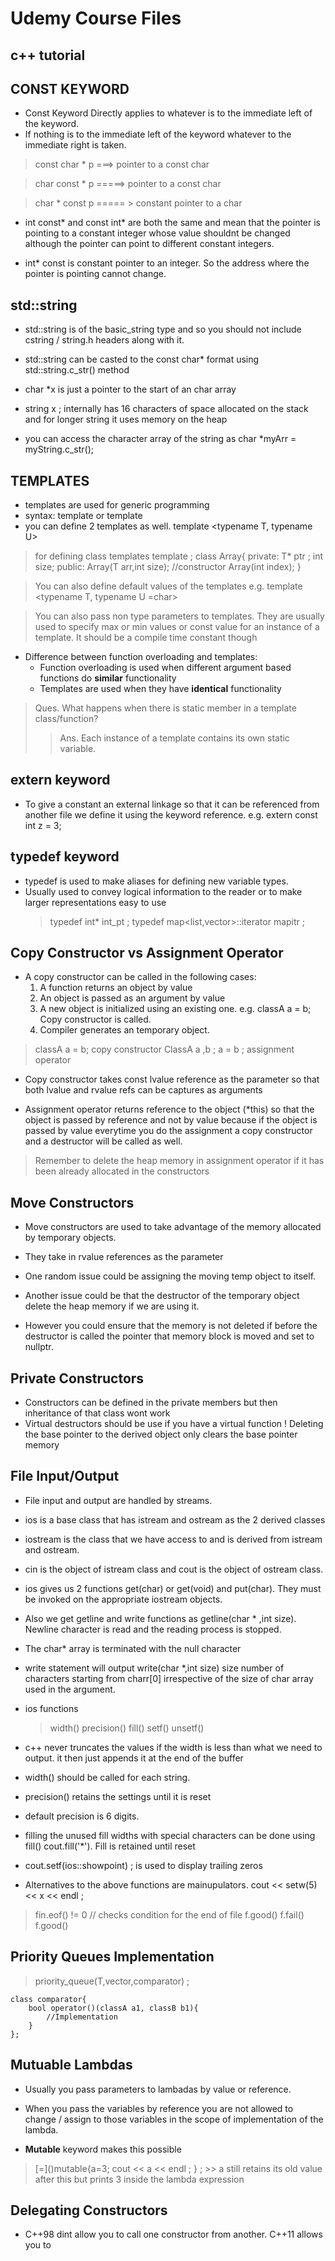 # Udemy Course Files

## c++ tutorial 

## CONST KEYWORD 
- Const Keyword Directly applies to whatever is to the immediate left of the keyword. 
- If nothing is to the immediate left of the keyword whatever to the immediate right is taken. 

> const char * p ===> pointer to a const char 

> char const * p =====> pointer to a const char 

> char * const p ===== > constant pointer to a char 

- int const\* and const int\* are both the same and mean that the pointer is pointing to a constant integer whose value shouldnt be changed although the pointer can point to different constant integers. 

- int\* const is constant pointer to an integer. So the address where the pointer is pointing cannot change.

## std::string 

- std::string is of the basic\_string type and so you should not include cstring / string.h headers along with it. 

- std::string can be casted to the const char\* format using std::string.c\_str() method 

- char \*x is just a pointer to the start of an char array 
- string x ; internally has 16 characters of space allocated on the stack and for longer string it uses memory on the heap

- you can access the character array of the string as char \*myArr = myString.c\_str();

## TEMPLATES 
- templates are used for generic programming
- syntax: template <class T> or template <typename T>
- you can define 2 templates as well. template <typename T, typename U> 

> for defining class templates 
    template <typename T>;
        class Array{
            private:
                T* ptr ;
                int size;
            public:
                Array(T arr,int size); //constructor 
                Array(int index);
        }

> You can also define default values of the templates 
    e.g.    template <typename T, typename U =char>

> You can also pass non type parameters to templates. They are usually used to specify max or min values or const value for an instance of a template. It should be a compile time constant though

- Difference between function overloading and templates:
    - Function overloading is used when different argument based functions do **similar** functionality 
    - Templates are used when they have **identical** functionality 

> Ques. What happens when there is static member in a template class/function?
>> Ans. Each instance of a template contains its own static variable.

## extern keyword 

- To give a constant an external linkage so that it can be referenced from another file we define it using the keyword reference. 
    e.g. extern const int z = 3; 

## typedef keyword 

- typedef is used to make aliases for defining new variable types.
- Usually used to convey logical information to the reader or to make larger representations easy to use
    > typedef int* int_pt ;
    > typedef map<list<int>,vector<int>>::iterator mapitr ; 


## Copy Constructor vs Assignment Operator 

- A copy constructor can be called in the following cases:
    1. A function returns an object by value 
    2. An object is passed as an argument by value
    3. A new object is initialized using an existing one. e.g. classA a = b; Copy constructor is called.
    4. Compiler generates an temporary object. 

> classA a = b; copy constructor 
> ClassA a ,b ; a = b ; assignment operator 

- Copy constructor takes const lvalue reference as the parameter so that both lvalue and rvalue refs can be captures as arguments

- Assignment operator returns reference to the object (\*this) so that the object is passed by reference and not by value because
if the object is passed by value everytime you do the assignment a copy constructor and a destructor will be called as well. 

> Remember to delete the heap memory in assignment operator if it has been already allocated in the constructors 

## Move Constructors 

- Move constructors are used to take advantage of the memory allocated by temporary objects. 
- They take in rvalue references as the parameter
- One random issue could be assigning the moving temp object to itself. 

- Another issue could be that the destructor of the temporary object delete the heap memory if we are using it. 
- However you could ensure that the memory is not deleted if before the destructor is called the pointer that memory block is moved and set to nullptr. 

## Private Constructors 
- Constructors can be defined in the private members but then inheritance of that class wont work
- Virtual destructors should be use if you have a virtual function ! Deleting the base pointer to the derived object only clears the base pointer memory 

## File Input/Output 

- File input and output are handled by streams. 
- ios is a base class that has istream and ostream as the 2 derived classes 
- iostream is the class that we have access to and is derived from istream and ostream. 
- cin is the object of istream class and cout is the object of ostream class. 

- ios gives us 2 functions get(char) or get(void) and put(char). They must be invoked on the appropriate iostream objects. 

- Also we get getline and write functions as getline(char * ,int size). Newline character is read and the reading process is stopped. 
- The char\* array is terminated with the null character

- write statement will output write(char \*,int size) size number of characters starting from charr[0] irrespective of the size of char array used in the argument. 

- ios functions
  > width() precision() fill() setf() unsetf()

- c++ never truncates the values if the width is less than what we need to output. it then just appends it at the end of the buffer

- width() should be called for each string. 
- precision() retains the settings until it is reset 

- default precision is 6 digits. 

- filling the unused fill widths with special characters can be done using fill() cout.fill('\*'). Fill is retained until reset

- cout.setf(ios::showpoint) ; is used to display trailing zeros

- Alternatives to the above functions are mainupulators. cout << setw(5) << x << endl  ;

> fin.eof() != 0 // checks condition for the end of file
> f.good()
> f.fail()
> f.good()


## Priority Queues Implementation 

> priority\_queue(T,vector<T>,comparator) ;

    class comparator{
        bool operator()(classA a1, classB b1){
            //Implementation
        }
    };

## Mutuable Lambdas 

- Usually you pass parameters to lambadas by value or reference. 
- When you pass the variables by reference you are not allowed to change / assign to those variables in the scope of implementation of the lambda. 

- **Mutable** keyword makes this possible

> \[\=\]()mutable{a=3; cout << a << endl ; } ; 
    >> a still retains its old value after this but prints 3 inside the lambda expression 

## Delegating Constructors 

- C++98 dint allow you to call one constructor from another. C++11 allows you to 










